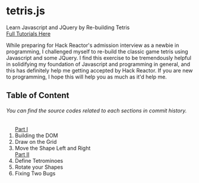 tetris.js
=========

Learn Javascript and JQuery by Re-building Tetris<br>
<a href='https://chikeichan.wordpress.com/tag/tetris-js'>Full Tutorials Here</a>

<p>While preparing for Hack Reactor's admission interview as a newbie in programming, 
I challenged myself to re-build the classic game tetris using Javascript and some JQuery.
I find this exercise to be tremendously helpful in solidifying my foundation of Javascript and programming in general, 
and this has definitely help me getting accepted by Hack Reactor. If you are new to programming, I hope this will help you as much as it'd help me.</p>

<h2>Table of Content</h2>
<h6>You can find the source codes related to each sections in commit history.</h6>
<ol>
  <a href='https://chikeichan.wordpress.com/2014/11/18/tetris-js-implementation-of-tetris-using-javascript-and-jquery/'>Part I</a>
  <li>Building the DOM</li>
  <li>Draw on the Grid</li>
  <li>Move the Shape Left and Right</li>
  <a href='https://chikeichan.wordpress.com/2014/12/02/tetris-js-implementation-of-tetris-using-javascript-and-jquery-part-ii/'>Part II</a>
  <li>Define Tetrominoes</li>
  <li>Rotate your Shapes</li>
  <li>Fixing Two Bugs</li>
</ol>
  
